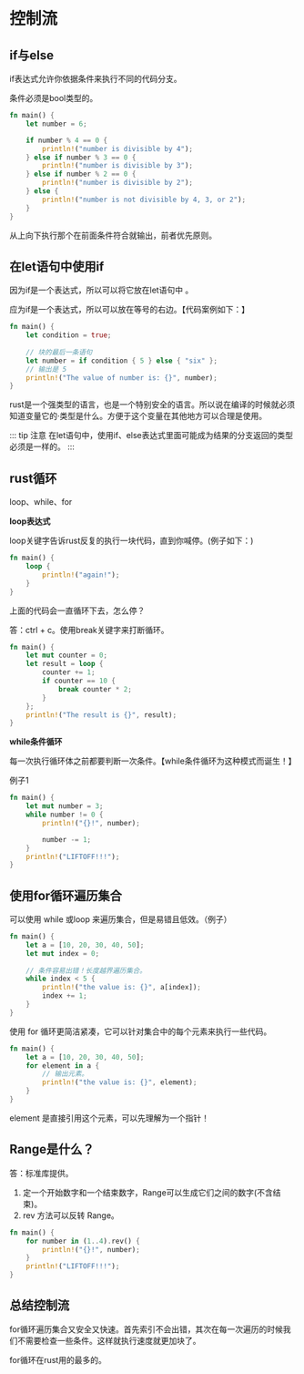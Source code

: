 # 控制流

## if与else

if表达式允许你依据条件来执行不同的代码分支。

条件必须是bool类型的。

```rust
fn main() {
    let number = 6;

    if number % 4 == 0 {
        println!("number is divisible by 4");
    } else if number % 3 == 0 {
        println!("number is divisible by 3");
    } else if number % 2 == 0 {
        println!("number is divisible by 2");
    } else {
        println!("number is not divisible by 4, 3, or 2");
    }
}

```

从上向下执行那个在前面条件符合就输出，前者优先原则。

## 在let语句中使用if

因为if是一个表达式，所以可以将它放在let语句中 。

应为if是一个表达式，所以可以放在等号的右边。【代码案例如下：】

```rust
fn main() {
    let condition = true;
    
    // 块的最后一条语句
    let number = if condition { 5 } else { "six" };
    // 输出是 5
    println!("The value of number is: {}", number);
}

```



rust是一个强类型的语言，也是一个特别安全的语言。所以说在编译的时候就必须知道变量它的·类型是什么。方便于这个变量在其他地方可以合理是使用。

::: tip 注意
在let语句中，使用if、else表达式里面可能成为结果的分支返回的类型必须是一样的。
:::



## rust循环

loop、while、for

**loop表达式**

loop关键字告诉rust反复的执行一块代码，直到你喊停。(例子如下：)

```rust
fn main() {
    loop {
        println!("again!");
    }
}
```

上面的代码会一直循环下去，怎么停？

答：ctrl + c。使用break关键字来打断循环。

```rust
fn main() {
    let mut counter = 0;
    let result = loop {
        counter += 1;
        if counter == 10 {
            break counter * 2;
        }
    };
    println!("The result is {}", result);
}

```

**while条件循环**

 每一次执行循环体之前都要判断一次条件。【while条件循环为这种模式而诞生！】

例子1

```rust
fn main() {
    let mut number = 3;
    while number != 0 {
        println!("{}!", number);

        number -= 1;
    }
    println!("LIFTOFF!!!");
}
```



## 使用for循环遍历集合

可以使用 while 或loop 来遍历集合，但是易错且低效。（例子）

```rust
fn main() {
    let a = [10, 20, 30, 40, 50];
    let mut index = 0;
   
    // 条件容易出错！长度越界遍历集合。
    while index < 5 {
        println!("the value is: {}", a[index]);
        index += 1;
    }
}
```

使用 for 循环更简洁紧凑，它可以针对集合中的每个元素来执行一些代码。

```rust
fn main() {
    let a = [10, 20, 30, 40, 50];
    for element in a {
        // 输出元素。
        println!("the value is: {}", element);
    }
}
```

element 是直接引用这个元素，可以先理解为一个指针！

## Range是什么？

答：标准库提供。

1. 定一个开始数字和一个结束数字，Range可以生成它们之间的数字(不含结束)。
2. rev 方法可以反转 Range。

```rust
fn main() {
    for number in (1..4).rev() {
        println!("{}!", number);
    }
    println!("LIFTOFF!!!");
}
```

## 总结控制流

for循环遍历集合又安全又快速。首先索引不会出错，其次在每一次遍历的时候我们不需要检查一些条件。这样就执行速度就更加块了。

for循环在rust用的最多的。

